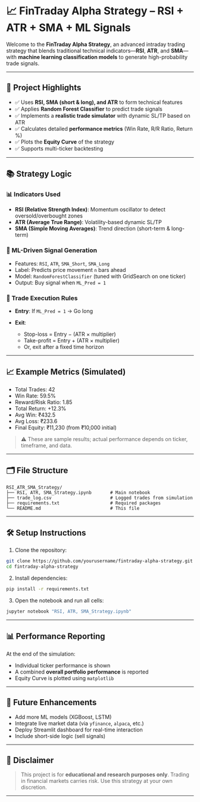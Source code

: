 # 📈 FinTraday Alpha Strategy – RSI + ATR + SMA + ML Signals

Welcome to the **FinTraday Alpha Strategy**, an advanced intraday trading strategy that blends traditional technical indicators—**RSI**, **ATR**, and **SMA**—with **machine learning classification models** to generate high-probability trade signals.

---

## 🚀 Project Highlights

* ✅ Uses **RSI, SMA (short & long), and ATR** to form technical features
* ✅ Applies **Random Forest Classifier** to predict trade signals
* ✅ Implements a **realistic trade simulator** with dynamic SL/TP based on ATR
* ✅ Calculates detailed **performance metrics** (Win Rate, R/R Ratio, Return %)
* ✅ Plots the **Equity Curve** of the strategy
* ✅ Supports multi-ticker backtesting

---

## 📚 Strategy Logic

### 📊 Indicators Used

* **RSI (Relative Strength Index)**: Momentum oscillator to detect oversold/overbought zones
* **ATR (Average True Range)**: Volatility-based dynamic SL/TP
* **SMA (Simple Moving Averages)**: Trend direction (short-term & long-term)

### 🧠 ML-Driven Signal Generation

* Features: `RSI`, `ATR`, `SMA_Short`, `SMA_Long`
* Label: Predicts price movement `n` bars ahead
* Model: `RandomForestClassifier` (tuned with GridSearch on one ticker)
* Output: Buy signal when `ML_Pred = 1`

### 🛒 Trade Execution Rules

* **Entry**: If `ML_Pred = 1` → Go long
* **Exit**:

  * Stop-loss = Entry − (ATR × multiplier)
  * Take-profit = Entry + (ATR × multiplier)
  * Or, exit after a fixed time horizon

---

## 📈 Example Metrics (Simulated)

* Total Trades: 42
* Win Rate: 59.5%
* Reward/Risk Ratio: 1.85
* Total Return: +12.3%
* Avg Win: ₹432.5
* Avg Loss: ₹233.6
* Final Equity: ₹11,230 (from ₹10,000 initial)

> ⚠️ These are sample results; actual performance depends on ticker, timeframe, and data.

---

## 🗂️ File Structure

```
RSI_ATR_SMA_Strategy/
├── RSI, ATR, SMA_Strategy.ipynb       # Main notebook
├── trade_log.csv                      # Logged trades from simulation
├── requirements.txt                   # Required packages
└── README.md                          # This file
```

---

## 🛠️ Setup Instructions

1. Clone the repository:

```bash
git clone https://github.com/yourusername/fintraday-alpha-strategy.git
cd fintraday-alpha-strategy
```

2. Install dependencies:

```bash
pip install -r requirements.txt
```

3. Open the notebook and run all cells:

```bash
jupyter notebook "RSI, ATR, SMA_Strategy.ipynb"
```

---

## 📊 Performance Reporting

At the end of the simulation:

* Individual ticker performance is shown
* A combined **overall portfolio performance** is reported
* Equity Curve is plotted using `matplotlib`

---

## 🧪 Future Enhancements

* Add more ML models (XGBoost, LSTM)
* Integrate live market data (via `yfinance`, `alpaca`, etc.)
* Deploy Streamlit dashboard for real-time interaction
* Include short-side logic (sell signals)

---

## 📢 Disclaimer

> This project is for **educational and research purposes only**.
> Trading in financial markets carries risk. Use this strategy at your own discretion.

---

